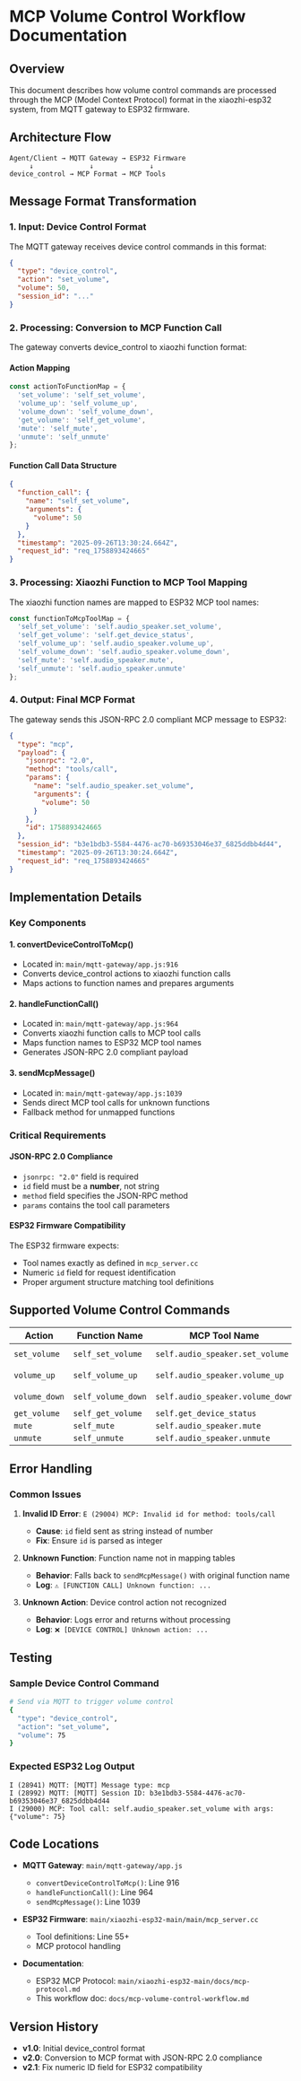 # MCP Volume Control Workflow Documentation

## Overview

This document describes how volume control commands are processed through the MCP (Model Context Protocol) format in the xiaozhi-esp32 system, from MQTT gateway to ESP32 firmware.

## Architecture Flow

```
Agent/Client → MQTT Gateway → ESP32 Firmware
     ↓              ↓              ↓
device_control → MCP Format → MCP Tools
```

## Message Format Transformation

### 1. Input: Device Control Format
The MQTT gateway receives device control commands in this format:
```json
{
  "type": "device_control",
  "action": "set_volume",
  "volume": 50,
  "session_id": "..."
}
```

### 2. Processing: Conversion to MCP Function Call
The gateway converts device_control to xiaozhi function format:

#### Action Mapping
```javascript
const actionToFunctionMap = {
  'set_volume': 'self_set_volume',
  'volume_up': 'self_volume_up',
  'volume_down': 'self_volume_down',
  'get_volume': 'self_get_volume',
  'mute': 'self_mute',
  'unmute': 'self_unmute'
};
```

#### Function Call Data Structure
```json
{
  "function_call": {
    "name": "self_set_volume",
    "arguments": {
      "volume": 50
    }
  },
  "timestamp": "2025-09-26T13:30:24.664Z",
  "request_id": "req_1758893424665"
}
```

### 3. Processing: Xiaozhi Function to MCP Tool Mapping
The xiaozhi function names are mapped to ESP32 MCP tool names:

```javascript
const functionToMcpToolMap = {
  'self_set_volume': 'self.audio_speaker.set_volume',
  'self_get_volume': 'self.get_device_status',
  'self_volume_up': 'self.audio_speaker.volume_up',
  'self_volume_down': 'self.audio_speaker.volume_down',
  'self_mute': 'self.audio_speaker.mute',
  'self_unmute': 'self.audio_speaker.unmute'
};
```

### 4. Output: Final MCP Format
The gateway sends this JSON-RPC 2.0 compliant MCP message to ESP32:

```json
{
  "type": "mcp",
  "payload": {
    "jsonrpc": "2.0",
    "method": "tools/call",
    "params": {
      "name": "self.audio_speaker.set_volume",
      "arguments": {
        "volume": 50
      }
    },
    "id": 1758893424665
  },
  "session_id": "b3e1bdb3-5584-4476-ac70-b69353046e37_6825ddbb4d44",
  "timestamp": "2025-09-26T13:30:24.664Z",
  "request_id": "req_1758893424665"
}
```

## Implementation Details

### Key Components

#### 1. convertDeviceControlToMcp()
- Located in: `main/mqtt-gateway/app.js:916`
- Converts device_control actions to xiaozhi function calls
- Maps actions to function names and prepares arguments

#### 2. handleFunctionCall()
- Located in: `main/mqtt-gateway/app.js:964`
- Converts xiaozhi function calls to MCP tool calls
- Maps function names to ESP32 MCP tool names
- Generates JSON-RPC 2.0 compliant payload

#### 3. sendMcpMessage()
- Located in: `main/mqtt-gateway/app.js:1039`
- Sends direct MCP tool calls for unknown functions
- Fallback method for unmapped functions

### Critical Requirements

#### JSON-RPC 2.0 Compliance
- `jsonrpc: "2.0"` field is required
- `id` field must be a **number**, not string
- `method` field specifies the JSON-RPC method
- `params` contains the tool call parameters

#### ESP32 Firmware Compatibility
The ESP32 firmware expects:
- Tool names exactly as defined in `mcp_server.cc`
- Numeric `id` field for request identification
- Proper argument structure matching tool definitions

## Supported Volume Control Commands

| Action | Function Name | MCP Tool Name | Arguments |
|--------|---------------|---------------|-----------|
| `set_volume` | `self_set_volume` | `self.audio_speaker.set_volume` | `{volume: 0-100}` |
| `volume_up` | `self_volume_up` | `self.audio_speaker.volume_up` | `{step: number}` |
| `volume_down` | `self_volume_down` | `self.audio_speaker.volume_down` | `{step: number}` |
| `get_volume` | `self_get_volume` | `self.get_device_status` | `{}` |
| `mute` | `self_mute` | `self.audio_speaker.mute` | `{}` |
| `unmute` | `self_unmute` | `self.audio_speaker.unmute` | `{}` |

## Error Handling

### Common Issues
1. **Invalid ID Error**: `E (29004) MCP: Invalid id for method: tools/call`
   - **Cause**: `id` field sent as string instead of number
   - **Fix**: Ensure `id` is parsed as integer

2. **Unknown Function**: Function name not in mapping tables
   - **Behavior**: Falls back to `sendMcpMessage()` with original function name
   - **Log**: `⚠️ [FUNCTION CALL] Unknown function: ...`

3. **Unknown Action**: Device control action not recognized
   - **Behavior**: Logs error and returns without processing
   - **Log**: `❌ [DEVICE CONTROL] Unknown action: ...`

## Testing

### Sample Device Control Command
```bash
# Send via MQTT to trigger volume control
{
  "type": "device_control",
  "action": "set_volume",
  "volume": 75
}
```

### Expected ESP32 Log Output
```
I (28941) MQTT: [MQTT] Message type: mcp
I (28992) MQTT: [MQTT] Session ID: b3e1bdb3-5584-4476-ac70-b69353046e37_6825ddbb4d44
I (29000) MCP: Tool call: self.audio_speaker.set_volume with args: {"volume": 75}
```

## Code Locations

- **MQTT Gateway**: `main/mqtt-gateway/app.js`
  - `convertDeviceControlToMcp()`: Line 916
  - `handleFunctionCall()`: Line 964
  - `sendMcpMessage()`: Line 1039

- **ESP32 Firmware**: `main/xiaozhi-esp32-main/main/mcp_server.cc`
  - Tool definitions: Line 55+
  - MCP protocol handling

- **Documentation**:
  - ESP32 MCP Protocol: `main/xiaozhi-esp32-main/docs/mcp-protocol.md`
  - This workflow doc: `docs/mcp-volume-control-workflow.md`

## Version History

- **v1.0**: Initial device_control format
- **v2.0**: Conversion to MCP format with JSON-RPC 2.0 compliance
- **v2.1**: Fix numeric ID field for ESP32 compatibility